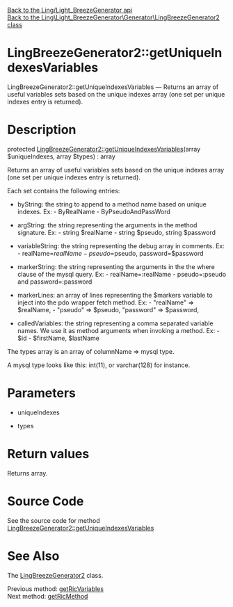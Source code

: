 [Back to the Ling/Light_BreezeGenerator api](https://github.com/lingtalfi/Light_BreezeGenerator/blob/master/doc/api/Ling/Light_BreezeGenerator.md)<br>
[Back to the Ling\Light_BreezeGenerator\Generator\LingBreezeGenerator2 class](https://github.com/lingtalfi/Light_BreezeGenerator/blob/master/doc/api/Ling/Light_BreezeGenerator/Generator/LingBreezeGenerator2.md)


LingBreezeGenerator2::getUniqueIndexesVariables
================



LingBreezeGenerator2::getUniqueIndexesVariables — Returns an array of useful variables sets based on the unique indexes array (one set per unique indexes entry is returned).




Description
================


protected [LingBreezeGenerator2::getUniqueIndexesVariables](https://github.com/lingtalfi/Light_BreezeGenerator/blob/master/doc/api/Ling/Light_BreezeGenerator/Generator/LingBreezeGenerator2/getUniqueIndexesVariables.md)(array $uniqueIndexes, array $types) : array




Returns an array of useful variables sets based on the unique indexes array (one set per unique indexes entry is returned).


Each set contains the following entries:

- byString: the string to append to a method name based on unique indexes.
        Ex:
             - ByRealName
             - ByPseudoAndPassWord
- argString: the string representing the arguments in the method signature.
        Ex:
             - string $realName
             - string $pseudo, string $password
- variableString: the string representing the debug array in comments.
        Ex:
             - realName=$realName
             - pseudo=$pseudo, password=$password
- markerString: the string representing the arguments in the the where clause of the mysql query.
        Ex:
             - realName=:realName
             - pseudo=:pseudo and password=:password
- markerLines: an array of lines representing the $markers variable to inject into the pdo wrapper fetch method.
        Ex:
             -
                 "realName" => $realName,
             -
                 "pseudo" => $pseudo,
                 "password" => $password,

- calledVariables: the string representing a comma separated variable names. We use it as method arguments when invoking a method.
         Ex:
             - $id
             - $firstName, $lastName


The types array is an array of columnName => mysql type.

A mysql type looks like this: int(11), or varchar(128) for instance.




Parameters
================


- uniqueIndexes

    

- types

    


Return values
================

Returns array.








Source Code
===========
See the source code for method [LingBreezeGenerator2::getUniqueIndexesVariables](https://github.com/lingtalfi/Light_BreezeGenerator/blob/master/Generator/LingBreezeGenerator2.php#L1093-L1207)


See Also
================

The [LingBreezeGenerator2](https://github.com/lingtalfi/Light_BreezeGenerator/blob/master/doc/api/Ling/Light_BreezeGenerator/Generator/LingBreezeGenerator2.md) class.

Previous method: [getRicVariables](https://github.com/lingtalfi/Light_BreezeGenerator/blob/master/doc/api/Ling/Light_BreezeGenerator/Generator/LingBreezeGenerator2/getRicVariables.md)<br>Next method: [getRicMethod](https://github.com/lingtalfi/Light_BreezeGenerator/blob/master/doc/api/Ling/Light_BreezeGenerator/Generator/LingBreezeGenerator2/getRicMethod.md)<br>


